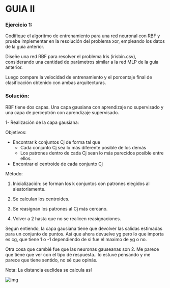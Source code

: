# GUIA II



### Ejercicio 1:

Codifique el algoritmo de entrenamiento para una red neuronal con RBF y pruebe implementar en la resolución del problema xor, empleando los datos de la guía anterior.

Diseñe una red RBF para resolver el problema Iris (irisbin.csv), considerando una cantidad de parámetros similar a la red MLP de la guía anterior. 

Luego compare la velocidad de entrenamiento y el porcentaje final de clasificación obtenido con ambas arquitecturas. 



### Solución: 

RBF tiene dos capas. Una capa gausiana con aprendizaje no supervisado y una capa de perceptrón con aprendizaje supervisado. 



1- Realización de la capa gausiana: 

Objetivos:
+ Encontrar k conjuntos  Cj de forma tal que
	+ Cada conjunto Cj sea lo más diferente posible de los demás
	+ Los patrones dentro de cada Cj sean lo más parecidos posible entre ellos.
+ Encontrar el centroide de cada conjunto Cj



Método: 

1. Inicialización: se forman los k conjuntos con patrones elegidos al aleatoriamente.

2. Se calculan los centroides.

3. Se reasignan los patrones al Cj más cercano.

4. Volver a 2 hasta que no se realicen reasignaciones.



Segun entiendo, la capa gausiana tiene que devolver las salidas estimadas para un conjunto de puntos. Así que ahora devuelve yg pero lo que importa es cg, que tiene 1 o -1 dependiendo de si fue el maximo de yg o no.

Otra cosa que cambié fue que las neuronas gauseanas son 2. Me parece que tiene que ver con el tipo de respuesta.. lo estuve pensando y me parece que tiene sentido, no sé que opinás.





Nota: La distancia euclidea se calcula así

![img](https://www.excel-avanzado.com/wp-content/uploads/2014/08/distancia-entre-dos-puntos.jpg)



